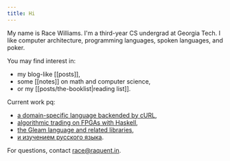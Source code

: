 ```yaml
---
title: Hi
---
```


My name is Race Williams. I'm a third-year CS undergrad at Georgia Tech. I like computer architecture, programming languages, spoken languages, and poker.

You may find interest in:
  - my blog-like [[posts]],
  - some [[notes]] on math and computer science,
  - or my [[posts/the-booklist|reading list]].

Current work pq:
  - [a domain-specific language backended by cURL](https://github.com/raquentin/raquest),
  - [algorithmic trading on FPGAs with Haskell](https://github.com/raquentin/punt-engine),
  - [the Gleam language and related libraries](https://github.com/gleam-lang/gleam),
  - [и изучением русского языка](https://www.linkedin.com/feed/update/urn:li:activity:7155095488885624832/).

For questions, contact race@raquent.in.
